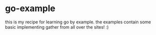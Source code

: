 # go-example
this is my recipe for learning go by example.
the examples contain some basic implementing gather from all over the sites! :)
